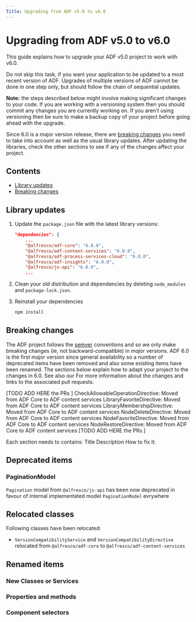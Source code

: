 ```yaml
---
Title: Upgrading from ADF v5.0 to v6.0
---
```


# Upgrading from ADF v5.0 to v6.0

This guide explains how to upgrade your ADF v5.0 project to work with v6.0.

Do not skip this task, if you want your application to be updated to a most recent version of ADF. Upgrades of multiple versions of ADF cannot be done in one step only, but should follow the chain of sequential updates. 

**Note:** the steps described below might involve making significant changes
to your code. If you are working with a versioning system then you should
commit any changes you are currently working on. If you aren't using versioning
then be sure to make a backup copy of your project before going ahead with the
upgrade.

Since 6.0 is a major version release, there are [breaking changes](#breaking-changes)
you need to take into account as well as the usual library updates. After updating
the libraries, check the other sections to see if any of the changes affect your
project.

## Contents

-   [Library updates](#library-updates)
-   [Breaking changes](#breaking-changes)

## Library updates

1.  Update the `package.json` file with the latest library versions:

    ```json
    "dependencies": {
        ...
        "@alfresco/adf-core": "6.0.0",
        "@alfresco/adf-content-services": "6.0.0",
        "@alfresco/adf-process-services-cloud": "6.0.0",
        "@alfresco/adf-insights": "6.0.0",
        "@alfresco/js-api": "6.0.0",
        ...
    ```

2.  Clean your old distribution and dependencies by deleting `node_modules` and `package-lock.json`.

3.  Reinstall your dependencies
    ```sh
    npm install
    ```

## Breaking changes

The ADF project follows the [semver](https://semver.org/) conventions and so we
only make breaking changes (ie, not backward-compatible) in _major_ versions.
ADF 6.0 is the first major version since general availability so a number of
deprecated items have been removed and also some existing items have been
renamed. The sections below explain how to adapt your project to the changes
in 6.0. See also our
For more information about the changes and links to the associated
pull requests.

[TODO ADD HERE the PRs ] 
CheckAllowableOperationDirective: Moved from ADF Core to ADF content services
LibraryFavoriteDirective: Moved from ADF Core to ADF content services
LibraryMembershipDirective: Moved from ADF Core to ADF content services
NodeDeleteDirective: Moved from ADF Core to ADF content services
NodeFavoriteDirective: Moved from ADF Core to ADF content services
NodeRestoreDirective: Moved from ADF Core to ADF content services
[TODO ADD HERE the PRs ] 


Each section needs to contains:
Title
Description
How to fix it:

## Deprecated items

### PaginationModel
``Pagination`` model from ```@alfresco/js-api``` has been now deprecated in favour of internal implementated model ```PaginationModel``` evrywhere

## Relocated classes

Following classes have been relocated:
- `VersionCompatibilityService` and `VersionCompatibilityDirective` relocated from `@alfresco/adf-core` to `@alfresco/adf-content-services`

## Renamed items


### New Classes or Services


### Properties and methods


### Component selectors


